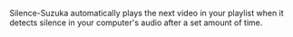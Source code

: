 Silence-Suzuka automatically plays the next video in your playlist when it detects silence in your computer's audio after a set amount of time.
